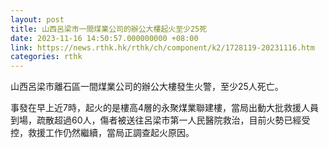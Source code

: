 ```yaml
---
layout: post
title: 山西呂梁市一間煤業公司的辦公大樓起火至少25死
date: 2023-11-16 14:50:57.000000000 +08:00
link: https://news.rthk.hk/rthk/ch/component/k2/1728119-20231116.htm
categories: rthk
---
```


山西呂梁市離石區一間煤業公司的辦公大樓發生火警，至少25人死亡。

事發在早上近7時，起火的是樓高4層的永聚煤業聯建樓，當局出動大批救援人員到場，疏散超過60人，傷者被送往呂梁市第一人民醫院救治，目前火勢已經受控，救援工作仍然繼續，當局正調查起火原因。
